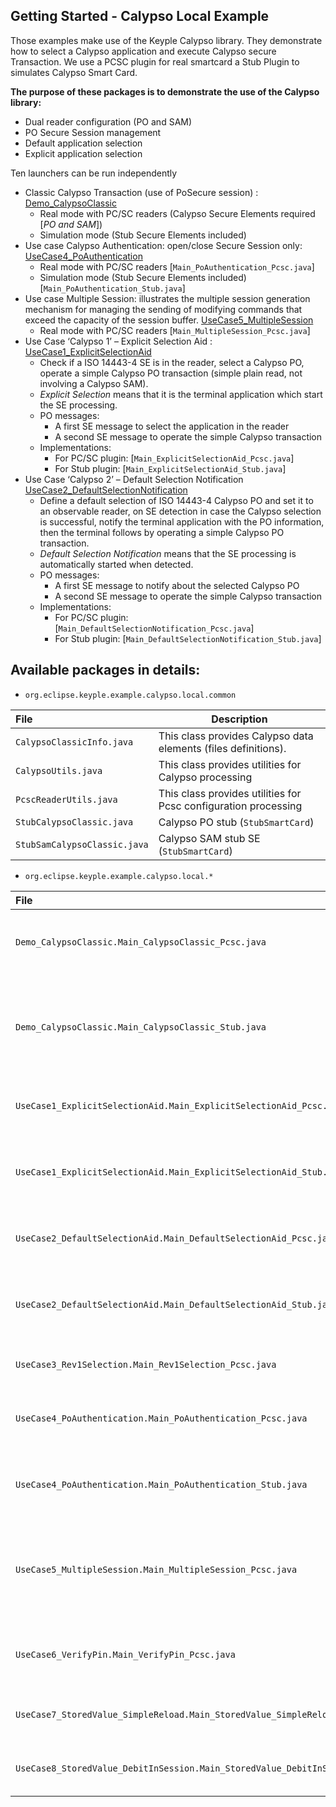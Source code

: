 Getting Started - Calypso Local Example 
---

Those examples make use of the Keyple Calypso library. They demonstrate how to select a Calypso application and execute Calypso secure Transaction. We use a PCSC plugin for real smartcard a Stub Plugin to simulates Calypso Smart Card. 

   **The purpose of these packages is to demonstrate the use of the Calypso library:**

  * Dual reader configuration (PO and SAM)
  * PO Secure Session management
  * Default application selection
  * Explicit application selection
  

Ten launchers can be run independently

  * Classic Calypso Transaction (use of PoSecure session) : [Demo_CalypsoClassic](/java/example/calypso/pc/src/main/java/org/eclipse/keyple/example/calypso/local/Demo_CalypsoClassic)
    * Real mode with PC/SC readers (Calypso Secure Elements required [_PO and SAM_])
    * Simulation mode (Stub Secure Elements included)
  * Use case Calypso Authentication: open/close Secure Session only:  [UseCase4_PoAuthentication](/java/example/calypso/pc/src/main/java/org/eclipse/keyple/example/calypso/local/UseCase4_PoAuthentication)
    * Real mode with PC/SC readers [`Main_PoAuthentication_Pcsc.java`]
    * Simulation mode  (Stub Secure Elements included) [`Main_PoAuthentication_Stub.java`]
  * Use case Multiple Session: illustrates the multiple session generation mechanism for managing the sending of modifying commands that exceed the capacity of the session buffer. [UseCase5_MultipleSession](/java/example/calypso/pc/src/main/java/org/eclipse/keyple/example/calypso/local/UseCase5_MultipleSession)
    * Real mode with PC/SC readers [`Main_MultipleSession_Pcsc.java`]
  * Use Case ‘Calypso 1’ – Explicit Selection Aid : [UseCase1_ExplicitSelectionAid](/java/example/calypso/pc/src/main/java/org/eclipse/keyple/example/calypso/local/UseCase4_PoAuthentication)
    * Check if a ISO 14443-4 SE is in the reader, select a Calypso PO, operate a simple Calypso PO transaction (simple plain read, not involving a Calypso SAM).
    * _Explicit Selection_ means that it is the terminal application which start the SE processing.
    * PO messages:
        * A first SE message to select the application in the reader
        * A second SE message to operate the simple Calypso transaction
    * Implementations:
        * For PC/SC plugin: [`Main_ExplicitSelectionAid_Pcsc.java`]
        * For Stub plugin: [`Main_ExplicitSelectionAid_Stub.java`]         
  * Use Case ‘Calypso 2’ – Default Selection Notification [UseCase2_DefaultSelectionNotification](/java/example/calypso/pc/src/main/java/org/eclipse/keyple/example/calypso/local/UseCase2_DefaultSelectionNotification)
    * Define a default selection of ISO 14443-4 Calypso PO and set it to an observable reader, on SE detection in case the Calypso selection is successful, notify the terminal application with the PO information, then the terminal follows by operating a simple Calypso PO transaction.
    * _Default Selection Notification_ means that the SE processing is automatically started when detected.
    * PO messages:
         * A first SE message to notify about the selected Calypso PO
         * A second SE message to operate the simple Calypso transaction
    * Implementations:
         * For PC/SC plugin: [`Main_DefaultSelectionNotification_Pcsc.java`]
         * For Stub plugin: [`Main_DefaultSelectionNotification_Stub.java`]

Available packages in details:
--

  - `org.eclipse.keyple.example.calypso.local.common`

|File|Description|
|:---|---|
|`CalypsoClassicInfo.java`|This class provides Calypso data elements (files definitions).|
|`CalypsoUtils.java`|This class provides utilities for Calypso processing|
|`PcscReaderUtils.java`|This class provides utilities for Pcsc configuration processing|
|`StubCalypsoClassic.java`|Calypso PO stub  (`StubSmartCard`)|
|`StubSamCalypsoClassic.java`| Calypso SAM stub SE (`StubSmartCard`)|

  - `org.eclipse.keyple.example.calypso.local.*`

|File|Description|
|:---|---|
|`Demo_CalypsoClassic.Main_CalypsoClassic_Pcsc.java`|Contains the main class for the Calypso PC/SC demo|
|`Demo_CalypsoClassic.Main_CalypsoClassic_Stub.java`|Contains the main class for the Calypso basic without the need of hardware readers|
|`UseCase1_ExplicitSelectionAid.Main_ExplicitSelectionAid_Pcsc.java`|Explicit Selection with a PC/SC reader|
|`UseCase1_ExplicitSelectionAid.Main_ExplicitSelectionAid_Stub.java`|Explicit Selection with a Stub reader (stub SE and reader)|
|`UseCase2_DefaultSelectionAid.Main_DefaultSelectionAid_Pcsc.java`|Default Selection with a PC/SC reader|
|`UseCase2_DefaultSelectionAid.Main_DefaultSelectionAid_Stub.java`|Default Selection with a Stub reader (stub SE and reader)|
|`UseCase3_Rev1Selection.Main_Rev1Selection_Pcsc.java`|B' Selection with a PC/SC reader|
|`UseCase4_PoAuthentication.Main_PoAuthentication_Pcsc.java`|Execute a Calypso Transaction with a PC/SC reader|
|`UseCase4_PoAuthentication.Main_PoAuthentication_Stub.java`|Execute a Calypso Transaction with a Stub reader|
|`UseCase5_MultipleSession.Main_MultipleSession_Pcsc.java`|Execute a Calypso Transaction containing multiple modifications with a PC/SC reader|
|`UseCase6_VerifyPin.Main_VerifyPin_Pcsc.java`|Execute multiple successive presentations of PIN codes|
|`UseCase7_StoredValue_SimpleReload.Main_StoredValue_SimpleReload_Pcsc.java`|Execute an out of secure session SV reload |
|`UseCase8_StoredValue_DebitInSession.Main_StoredValue_DebitInSession_Pcsc.java`|Execute a SV debit within a secure session|
